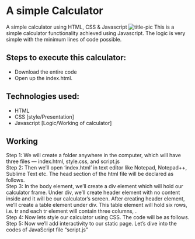 # A simple Calculator
 A simple calculator using HTML, CSS &amp; Javascript
 ![title-pic](https://user-images.githubusercontent.com/39196039/40139639-27db8c64-596e-11e8-9537-04a5b5d07170.jpg)
 This is a simple calculator functionality achieved using Javascript. The logic is very simple with the minimum lines of code possible.
 
## Steps to execute this calculator:
- Download the entire code 
- Open up the index.html.

## Technologies used: 
- HTML
- CSS [style/Presentation]
- Javascript [Logic/Working of calculator]

## Working 
Step 1: We will create a folder anywhere in the computer, which will have three files — index.html, style.css, and script.js <br>
Step 2: Then we’ll open ‘index.html’ in text editor like Notepad, Notepad++, Sublime Text etc. The head section of the html file will be declared as follows. <br>
Step 3: In the body element, we’ll create a div element which will hold our calculator frame. Under div, we’ll create header element with no content inside and it will be our calculator’s screen. After creating header element, we’ll create a table element under div. This table element will hold six rows, i.e. tr and each tr element will contain three columns, . <br>
Step 4: Now lets style our calculator using CSS. The code will be as follows. <br>
Step 5: Now we’ll add interactivity to our static page. Let’s dive into the codes of JavaScript file “script.js”
